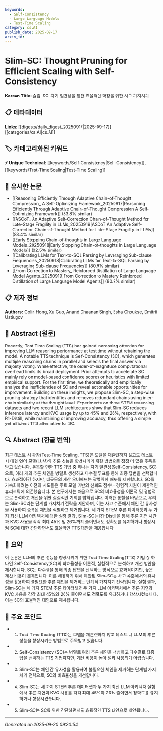 ```yaml
---
keywords:
  - Self-Consistency
  - Large Language Models
  - Test-Time Scaling
category: cs.AI
publish_date: 2025-09-17
arxiv_id:
---
```


<!-- KEYWORD_LINKING_METADATA:
{
  "processed_timestamp": "2025-09-22 22:45:43.625405",
  "vocabulary_version": "1.0",
  "selected_keywords": [
    "Self-Consistency",
    "Large Language Models",
    "Test-Time Scaling"
  ],
  "rejected_keywords": [
    "Inference Latency"
  ],
  "similarity_scores": {
    "Self-Consistency": 0.8,
    "Large Language Models": 0.78,
    "Test-Time Scaling": 0.75
  },
  "extraction_method": "AI_prompt_based",
  "budget_applied": true
}
-->

# Slim-SC: Thought Pruning for Efficient Scaling with Self-Consistency

**Korean Title:** 슬림-SC: 자기 일관성을 통한 효율적인 확장을 위한 사고 가지치기

## 📋 메타데이터

**Links**: [[digests/daily_digest_20250917|2025-09-17]]        [[categories/cs.AI|cs.AI]]

## 🏷️ 카테고리화된 키워드
**⚡ Unique Technical**: [[keywords/Self-Consistency|Self-Consistency]], [[keywords/Test-Time Scaling|Test-Time Scaling]]

## 🔗 유사한 논문
- [[Reasoning Efficiently Through Adaptive Chain-of-Thought Compression_ A Self-Optimizing Framework_20250917|Reasoning Efficiently Through Adaptive Chain-of-Thought Compression A Self-Optimizing Framework]] (83.8% similar)
- [[ASCoT_ An Adaptive Self-Correction Chain-of-Thought Method for Late-Stage Fragility in LLMs_20250919|ASCoT An Adaptive Self-Correction Chain-of-Thought Method for Late-Stage Fragility in LLMs]] (83.4% similar)
- [[Early Stopping Chain-of-thoughts in Large Language Models_20250918|Early Stopping Chain-of-thoughts in Large Language Models]] (82.5% similar)
- [[Calibrating LLMs for Text-to-SQL Parsing by Leveraging Sub-clause Frequencies_20250918|Calibrating LLMs for Text-to-SQL Parsing by Leveraging Sub-clause Frequencies]] (80.9% similar)
- [[From Correction to Mastery_ Reinforced Distillation of Large Language Model Agents_20250919|From Correction to Mastery Reinforced Distillation of Large Language Model Agents]] (80.2% similar)

## 📋 저자 정보

**Authors:** Colin Hong, Xu Guo, Anand Chaanan Singh, Esha Choukse, Dmitrii Ustiugov

## 📄 Abstract (원문)

Recently, Test-Time Scaling (TTS) has gained increasing attention for
improving LLM reasoning performance at test time without retraining the model.
A notable TTS technique is Self-Consistency (SC), which generates multiple
reasoning chains in parallel and selects the final answer via majority voting.
While effective, the order-of-magnitude computational overhead limits its broad
deployment. Prior attempts to accelerate SC mainly rely on model-based
confidence scores or heuristics with limited empirical support. For the first
time, we theoretically and empirically analyze the inefficiencies of SC and
reveal actionable opportunities for improvement. Building on these insights, we
propose Slim-SC, a step-wise pruning strategy that identifies and removes
redundant chains using inter-chain similarity at the thought level. Experiments
on three STEM reasoning datasets and two recent LLM architectures show that
Slim-SC reduces inference latency and KVC usage by up to 45% and 26%,
respectively, with R1-Distill, while maintaining or improving accuracy, thus
offering a simple yet efficient TTS alternative for SC.

## 🔍 Abstract (한글 번역)

최근 테스트 시 확장(Test-Time Scaling, TTS)은 모델을 재훈련하지 않고도 테스트 시 대형 언어 모델(LLM)의 추론 성능을 향상시키기 위한 방법으로 점점 더 많은 주목을 받고 있습니다. 주목할 만한 TTS 기법 중 하나는 자기 일관성(Self-Consistency, SC)으로, 여러 개의 추론 체인을 병렬로 생성하고 다수결 투표를 통해 최종 답변을 선택합니다. 효과적이긴 하지만, 대규모의 계산 오버헤드는 광범위한 배포를 제한합니다. SC를 가속화하려는 이전의 시도들은 주로 모델 기반의 신뢰도 점수나 경험적 지원이 제한적인 휴리스틱에 의존했습니다. 본 연구에서는 처음으로 SC의 비효율성을 이론적 및 경험적으로 분석하고 개선을 위한 실질적인 기회를 밝혀냅니다. 이러한 통찰을 바탕으로, 우리는 Slim-SC라는 단계별 가지치기 전략을 제안하며, 이는 사고 수준에서 체인 간 유사성을 사용하여 중복된 체인을 식별하고 제거합니다. 세 가지 STEM 추론 데이터셋과 두 가지 최신 LLM 아키텍처에 대한 실험 결과, Slim-SC는 R1-Distill을 통해 추론 지연 시간과 KVC 사용을 각각 최대 45% 및 26%까지 줄이면서도 정확도를 유지하거나 향상시켜 SC에 대한 간단하면서도 효율적인 TTS 대안을 제공합니다.

## 📝 요약

이 논문은 LLM의 추론 성능을 향상시키기 위한 Test-Time Scaling(TTS) 기법 중 하나인 Self-Consistency(SC)의 비효율성을 이론적, 실험적으로 분석하고 개선 방안을 제시합니다. SC는 다수결을 통해 최종 답변을 선택하는 방식으로 효과적이지만, 높은 계산 비용이 문제입니다. 이를 해결하기 위해 제안된 Slim-SC는 사고 수준에서의 유사성을 활용하여 불필요한 추론 체인을 제거하는 단계적 가지치기 전략입니다. 실험 결과, Slim-SC는 세 가지 STEM 추론 데이터셋과 두 가지 LLM 아키텍처에서 추론 지연과 KVC 사용을 각각 최대 45%와 26% 줄이면서도 정확도를 유지하거나 향상시켰습니다. 이는 SC의 효율적인 대안으로 제시됩니다.

## 🎯 주요 포인트

- 1. Test-Time Scaling (TTS)는 모델을 재훈련하지 않고 테스트 시 LLM의 추론 성능을 향상시키는 방법으로 주목받고 있습니다.

- 2. Self-Consistency (SC)는 병렬로 여러 추론 체인을 생성하고 다수결로 최종 답을 선택하는 TTS 기법이지만, 계산 비용이 높아 널리 사용되기 어렵습니다.

- 3. Slim-SC는 체인 간 유사성을 활용하여 불필요한 체인을 제거하는 단계별 가지치기 전략으로, SC의 비효율성을 개선합니다.

- 4. Slim-SC는 세 가지 STEM 추론 데이터셋과 두 가지 최신 LLM 아키텍처 실험에서 추론 지연과 KVC 사용을 각각 최대 45%와 26% 줄이면서 정확도를 유지하거나 향상시켰습니다.

- 5. Slim-SC는 SC를 위한 간단하면서도 효율적인 TTS 대안으로 제안됩니다.

---

*Generated on 2025-09-20 09:20:54*